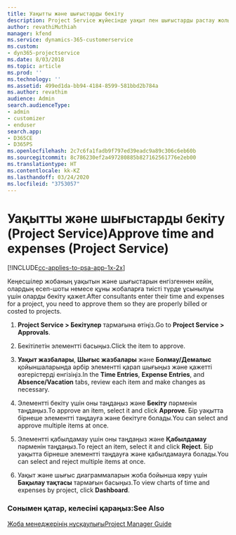 ```yaml
---
title: Уақытты және шығыстарды бекіту
description: Project Service жүйесінде уақыт пен шығыстарды растау жолы
author: revathiMuthiah
manager: kfend
ms.service: dynamics-365-customerservice
ms.custom:
- dyn365-projectservice
ms.date: 8/03/2018
ms.topic: article
ms.prod: ''
ms.technology: ''
ms.assetid: 499ed1da-bb94-4184-8599-581bbd2b784a
ms.author: revathim
audience: Admin
search.audienceType:
- admin
- customizer
- enduser
search.app:
- D365CE
- D365PS
ms.openlocfilehash: 2c7c6fa1fadb9f797ed39eadc9a89c306c6eb60b
ms.sourcegitcommit: 8c786230ef2a497280885b827162561776e2eb00
ms.translationtype: HT
ms.contentlocale: kk-KZ
ms.lasthandoff: 03/24/2020
ms.locfileid: "3753057"
---
```

# <a name="approve-time-and-expenses-project-service"></a><span data-ttu-id="45af6-103">Уақытты және шығыстарды бекіту (Project Service)</span><span class="sxs-lookup"><span data-stu-id="45af6-103">Approve time and expenses (Project Service)</span></span>

[!INCLUDE[cc-applies-to-psa-app-1x-2x](../includes/cc-applies-to-psa-app-1x-2x.md)]

<span data-ttu-id="45af6-104">Кеңесшілер жобаның уақытын және шығыстарын енгізгеннен кейін, олардың есеп-шоты немесе құны жобаларға тиісті түрде ұсынылуы үшін оларды бекіту қажет.</span><span class="sxs-lookup"><span data-stu-id="45af6-104">After consultants enter their time and expenses for a project, you need to approve them so they are properly billed or costed to projects.</span></span>  
  
1.  <span data-ttu-id="45af6-105">**Project Service > Бекітулер** тармағына өтіңіз.</span><span class="sxs-lookup"><span data-stu-id="45af6-105">Go to **Project Service > Approvals**.</span></span>  
  
2.  <span data-ttu-id="45af6-106">Бекітілетін элементті басыңыз.</span><span class="sxs-lookup"><span data-stu-id="45af6-106">Click the item to approve.</span></span>  
  
3.  <span data-ttu-id="45af6-107">**Уақыт жазбалары**, **Шығыс жазбалары** және **Болмау/Демалыс** қойыншаларында әрбір элементті қарап шығыңыз және қажетті өзгерістерді енгізіңіз.</span><span class="sxs-lookup"><span data-stu-id="45af6-107">In the **Time Entries**, **Expense Entries**, and **Absence/Vacation** tabs, review each item and make changes as necessary.</span></span>  
  
4.  <span data-ttu-id="45af6-108">Элементті бекіту үшін оны таңдаңыз және **Бекіту** пәрменін таңдаңыз.</span><span class="sxs-lookup"><span data-stu-id="45af6-108">To approve an item, select it and click **Approve**.</span></span> <span data-ttu-id="45af6-109">Бір уақытта бірнеше элементті таңдауға және бекітуге болады.</span><span class="sxs-lookup"><span data-stu-id="45af6-109">You can select and approve multiple items at once.</span></span>  
  
5.  <span data-ttu-id="45af6-110">Элементті қабылдамау үшін оны таңдаңыз және **Қабылдамау** пәрменін таңдаңыз.</span><span class="sxs-lookup"><span data-stu-id="45af6-110">To reject an item, select it and click **Reject**.</span></span> <span data-ttu-id="45af6-111">Бір уақытта бірнеше элементті таңдауға және қабылдамауға болады.</span><span class="sxs-lookup"><span data-stu-id="45af6-111">You can select and reject multiple items at once.</span></span>  
  
6.  <span data-ttu-id="45af6-112">Уақыт және шығыс диаграммаларын жоба бойынша көру үшін **Бақылау тақтасы** тармағын басыңыз.</span><span class="sxs-lookup"><span data-stu-id="45af6-112">To view charts of time and expenses by project, click **Dashboard**.</span></span>  
  
### <a name="see-also"></a><span data-ttu-id="45af6-113">Сонымен қатар, келесіні қараңыз:</span><span class="sxs-lookup"><span data-stu-id="45af6-113">See Also</span></span>  
 [<span data-ttu-id="45af6-114">Жоба менеджерінің нұсқаулығы</span><span class="sxs-lookup"><span data-stu-id="45af6-114">Project Manager Guide</span></span>](../project-service/project-manager-guide.md)
